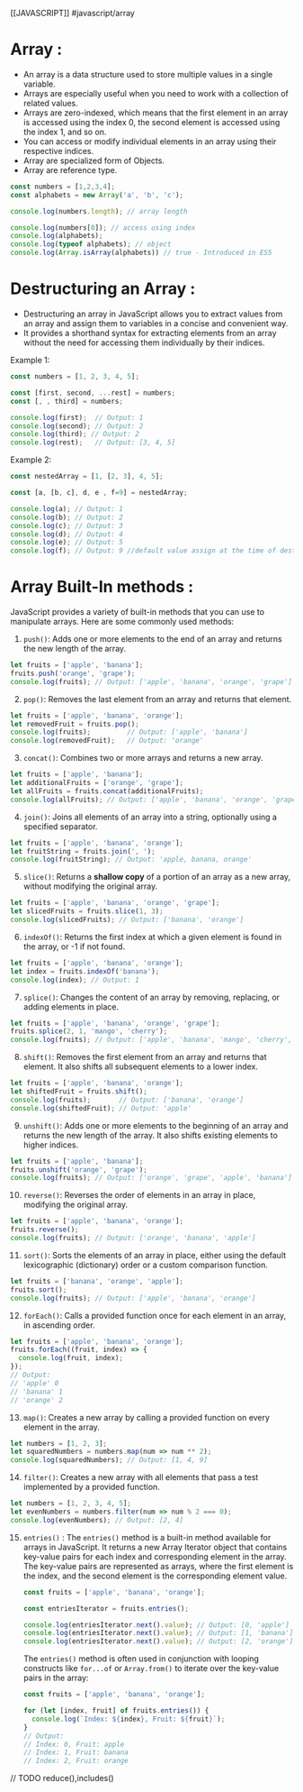 [[JAVASCRIPT]]
#javascript/array 

# Array : 
- An array is a data structure used to store multiple values in a single variable.
- Arrays are especially useful when you need to work with a collection of related values.
- Arrays are zero-indexed, which means that the first element in an array is accessed using the index 0, the second element is accessed using the index 1, and so on. 
- You can access or modify individual elements in an array using their respective indices.
- Array are specialized form of Objects.
- Array are reference type.

```javascript
const numbers = [1,2,3,4];
const alphabets = new Array('a', 'b', 'c');

console.log(numbers.length); // array length

console.log(numbers[0]); // access using index 
console.log(alphabets);
console.log(typeof alphabets); // object
console.log(Array.isArray(alphabets)) // true - Introduced in ES5 
```


# Destructuring an Array :
- Destructuring an array in JavaScript allows you to extract values from an array and assign them to variables in a concise and convenient way.
- It provides a shorthand syntax for extracting elements from an array without the need for accessing them individually by their indices.

Example 1:
```javascript
const numbers = [1, 2, 3, 4, 5];

const [first, second, ...rest] = numbers;
const [, , third] = numbers;

console.log(first);  // Output: 1
console.log(second); // Output: 2
console.log(third); // Output: 2
console.log(rest);   // Output: [3, 4, 5]
```

Example 2:
```javascript
const nestedArray = [1, [2, 3], 4, 5];

const [a, [b, c], d, e , f=9] = nestedArray;

console.log(a); // Output: 1
console.log(b); // Output: 2
console.log(c); // Output: 3
console.log(d); // Output: 4
console.log(e); // Output: 5
console.log(f); // Output: 9 //default value assign at the time of destructuring

```

# Array Built-In methods : 

JavaScript provides a variety of built-in methods that you can use to manipulate arrays. Here are some commonly used methods:

1. `push()`: Adds one or more elements to the end of an array and returns the new length of the array.
```javascript
let fruits = ['apple', 'banana'];
fruits.push('orange', 'grape');
console.log(fruits); // Output: ['apple', 'banana', 'orange', 'grape']
```

2. `pop()`: Removes the last element from an array and returns that element.
```javascript
let fruits = ['apple', 'banana', 'orange'];
let removedFruit = fruits.pop();
console.log(fruits);         // Output: ['apple', 'banana']
console.log(removedFruit);   // Output: 'orange'
```

3. `concat()`: Combines two or more arrays and returns a new array.
```javascript
let fruits = ['apple', 'banana'];
let additionalFruits = ['orange', 'grape'];
let allFruits = fruits.concat(additionalFruits);
console.log(allFruits); // Output: ['apple', 'banana', 'orange', 'grape']
```

4. `join()`: Joins all elements of an array into a string, optionally using a specified separator.
```javascript
let fruits = ['apple', 'banana', 'orange'];
let fruitString = fruits.join(', ');
console.log(fruitString); // Output: 'apple, banana, orange'
```

5. `slice()`: Returns a **shallow copy** of a portion of an array as a new array, without modifying the original array.
```javascript
let fruits = ['apple', 'banana', 'orange', 'grape'];
let slicedFruits = fruits.slice(1, 3);
console.log(slicedFruits); // Output: ['banana', 'orange']
```

6. `indexOf()`: Returns the first index at which a given element is found in the array, or -1 if not found.
```javascript
let fruits = ['apple', 'banana', 'orange'];
let index = fruits.indexOf('banana');
console.log(index); // Output: 1
```

7. `splice()`: Changes the content of an array by removing, replacing, or adding elements in place.
```javascript
let fruits = ['apple', 'banana', 'orange', 'grape'];
fruits.splice(2, 1, 'mango', 'cherry');
console.log(fruits); // Output: ['apple', 'banana', 'mango', 'cherry', 'grape']
```

8. `shift()`: Removes the first element from an array and returns that element. It also shifts all subsequent elements to a lower index.
```javascript
let fruits = ['apple', 'banana', 'orange'];
let shiftedFruit = fruits.shift();
console.log(fruits);       // Output: ['banana', 'orange']
console.log(shiftedFruit); // Output: 'apple'
```

9. `unshift()`: Adds one or more elements to the beginning of an array and returns the new length of the array. It also shifts existing elements to higher indices.
```javascript
let fruits = ['apple', 'banana'];
fruits.unshift('orange', 'grape');
console.log(fruits); // Output: ['orange', 'grape', 'apple', 'banana']
```

10. `reverse()`: Reverses the order of elements in an array in place, modifying the original array.
```javascript
let fruits = ['apple', 'banana', 'orange'];
fruits.reverse();
console.log(fruits); // Output: ['orange', 'banana', 'apple']
```

11. `sort()`: Sorts the elements of an array in place, either using the default lexicographic (dictionary) order or a custom comparison function.
```javascript
let fruits = ['banana', 'orange', 'apple'];
fruits.sort();
console.log(fruits); // Output: ['apple', 'banana', 'orange']
```

12. `forEach()`: Calls a provided function once for each element in an array, in ascending order.
```javascript
let fruits = ['apple', 'banana', 'orange'];
fruits.forEach((fruit, index) => {
  console.log(fruit, index);
});
// Output:
// 'apple' 0
// 'banana' 1
// 'orange' 2
```

13. `map()`: Creates a new array by calling a provided function on every element in the array.
```javascript
let numbers = [1, 2, 3];
let squaredNumbers = numbers.map(num => num ** 2);
console.log(squaredNumbers); // Output: [1, 4, 9]
```

14. `filter()`: Creates a new array with all elements that pass a test implemented by a provided function.
```javascript
let numbers = [1, 2, 3, 4, 5];
let evenNumbers = numbers.filter(num => num % 2 === 0);
console.log(evenNumbers); // Output: [2, 4]
```

15. `entries()` : The `entries()` method is a built-in method available for arrays in JavaScript. It returns a new Array Iterator object that contains key-value pairs for each index and corresponding element in the array. The key-value pairs are represented as arrays, where the first element is the index, and the second element is the corresponding element value.

	```javascript
	const fruits = ['apple', 'banana', 'orange'];
	
	const entriesIterator = fruits.entries();
	
	console.log(entriesIterator.next().value); // Output: [0, 'apple']
	console.log(entriesIterator.next().value); // Output: [1, 'banana']
	console.log(entriesIterator.next().value); // Output: [2, 'orange']
	```
		
	The `entries()` method is often used in conjunction with looping constructs like `for...of` or `Array.from()` to iterate over the key-value pairs in the array:
	
	```javascript
	const fruits = ['apple', 'banana', 'orange'];
	
	for (let [index, fruit] of fruits.entries()) {
	  console.log(`Index: ${index}, Fruit: ${fruit}`);
	}
	// Output:
	// Index: 0, Fruit: apple
	// Index: 1, Fruit: banana
	// Index: 2, Fruit: orange
	```
	
// TODO reduce(),includes()